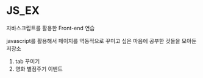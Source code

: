 # JS_EX
자바스크립트를 활용한 Front-end 연습 

javascript를 활용해서 페이지를 역동적으로 꾸미고 싶은 마음에 공부한 것들을 모아둔 저장소 

1. tab 꾸미기 
2. 영화 별점주기 이벤트
